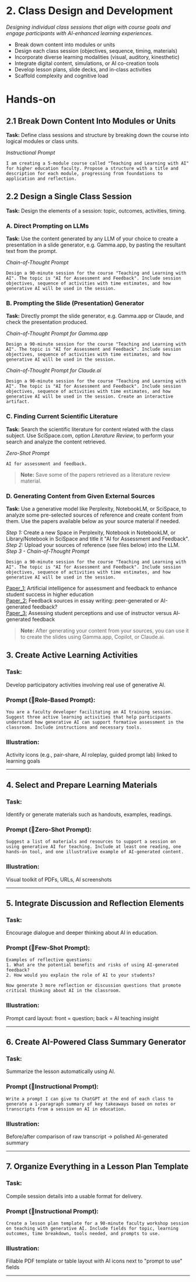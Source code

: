 # 2. Class Design and Development
*Designing individual class sessions that align with course goals and engage participants with AI-enhanced learning experiences.*

- Break down content into modules or units  
- Design each class session (objectives, sequence, timing, materials)  
- Incorporate diverse learning modalities (visual, auditory, kinesthetic)  
- Integrate digital content, simulations, or AI co-creation tools  
- Develop lesson plans, slide decks, and in-class activities  
- Scaffold complexity and cognitive load  

# Hands-on

## 2.1 Break Down Content Into Modules or Units
**Task:**
Define class sessions and structure by breaking down the course into logical modules or class units.

*Instructional Prompt*
```
I am creating a 5-module course called "Teaching and Learning with AI" for higher education faculty. Propose a structure with a title and description for each module, progressing from foundations to application and reflection.
```

## 2.2 Design a Single Class Session
**Task:**
Design the elements of a session: topic, outcomes, activities, timing.

### A. Direct Prompting on LLMs
**Task:**
Use the content generated by any LLM of your choice to create a presentation in a slide generator, e.g. Gamma.app, by pasting the resultant text from the prompt.

*Chain-of-Thought Prompt*
```
Design a 90-minute session for the course "Teaching and Learning with AI". The topic is "AI for Assessment and Feedback". Include session objectives, sequence of activities with time estimates, and how generative AI will be used in the session.
```

### B. Prompting the Slide (Presentation) Generator
**Task:**
Directly prompt the slide generator, e.g. Gamma.app or Claude, and check the presentation produced.

*Chain-of-Thought Prompt for Gamma.app*
```
Design a 90-minute session for the course "Teaching and Learning with AI". The topic is "AI for Assessment and Feedback". Include session objectives, sequence of activities with time estimates, and how generative AI will be used in the session.
```

*Chain-of-Thought Prompt for Claude.ai*
```
Design a 90-minute session for the course "Teaching and Learning with AI". The topic is "AI for Assessment and Feedback". Include session objectives, sequence of activities with time estimates, and how generative AI will be used in the session. Create an interactive artifact.
```

### C. Finding Current Scientific Literature
**Task:**
Search the scientific literature for content related with the class subject. Use SciSpace.com, option *Literature Review*, to perform your search and analyze the content retrieved.

*Zero-Shot Prompt*
```
AI for assessment and feedback.
```
> **Note:** Save some of the papers retrieved as a literature review material.

### D. Generating Content from Given External Sources
**Task:**
Use a generative model like Perplexity, NotebookLM, or SciSpace, to analyze some pre-selected sources of reference and create content from them. Use the papers available below as your source material if needed. <br>

*Step 1:* Create a new Space in Perplexity, Notebook in NotebookLM, or Library/Notebook in SciSpace and title it "AI for Assessment and Feedback". <br>
*Step 2:* Upload your sources of reference (see files below) into the LLM. 
*Step 3 - Chain-of-Thought Prompt*
```
Design a 90-minute session for the course "Teaching and Learning with AI". The topic is "AI for Assessment and Feedback". Include session objectives, sequence of activities with time estimates, and how generative AI will be used in the session.
```
[Paper_1:](./Data/AIforAssessmentandFeedback.pdf) Artificial intelligence for assessment and feedback to enhance student success in higher education <br>
[Paper_2:](./Data/Feedbacksourcesinessaywriting.pdf) Feedback sources in essay writing: peer-generated or AI-generated feedback? <br>
[Paper_3:](./Data/Assessingstudentperceptions.pdf) Assessing student perceptions and use of instructor versus AI‐generated feedback <br>

> **Note:** After generating your content from your sources, you can use it to create the slides using Gamma.app, Copilot, or Claude.ai.

## 3. Create Active Learning Activities

### Task:
Develop participatory activities involving real use of generative AI.

### Prompt (🔹Role-Based Prompt):
```
You are a faculty developer facilitating an AI training session. Suggest three active learning activities that help participants understand how generative AI can support formative assessment in the classroom. Include instructions and necessary tools.
```

### Illustration:
Activity icons (e.g., pair-share, AI roleplay, guided prompt lab) linked to learning goals

---

## 4. Select and Prepare Learning Materials

### Task:
Identify or generate materials such as handouts, examples, readings.

### Prompt (🔹Zero-Shot Prompt):
```
Suggest a list of materials and resources to support a session on using generative AI for teaching. Include at least one reading, one hands-on tool, and one illustrative example of AI-generated content.
```

### Illustration:
Visual toolkit of PDFs, URLs, AI screenshots

---

## 5. Integrate Discussion and Reflection Elements

### Task:
Encourage dialogue and deeper thinking about AI in education.

### Prompt (🔹Few-Shot Prompt):
```
Examples of reflective questions:
1. What are the potential benefits and risks of using AI-generated feedback?
2. How would you explain the role of AI to your students?

Now generate 3 more reflection or discussion questions that promote critical thinking about AI in the classroom.
```

### Illustration:
Prompt card layout: front = question; back = AI teaching insight

---

## 6. Create AI-Powered Class Summary Generator

### Task:
Summarize the lesson automatically using AI.

### Prompt (🔹Instructional Prompt):
```
Write a prompt I can give to ChatGPT at the end of each class to generate a 1-paragraph summary of key takeaways based on notes or transcripts from a session on AI in education.
```

### Illustration:
Before/after comparison of raw transcript → polished AI-generated summary

---

## 7. Organize Everything in a Lesson Plan Template

### Task:
Compile session details into a usable format for delivery.

### Prompt (🔹Instructional Prompt):
```
Create a lesson plan template for a 90-minute faculty workshop session on teaching with generative AI. Include fields for topic, learning outcomes, time breakdown, tools needed, and prompts to use.
```

### Illustration:
Fillable PDF template or table layout with AI icons next to "prompt to use" fields

---


